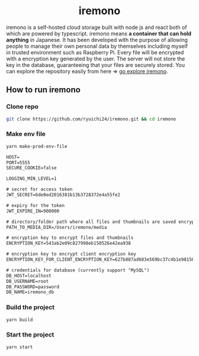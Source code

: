<h1 align="center">iremono</h1>

iremono is a self-hosted cloud storage built with node js and react both of which are powered by typescript. iremono means **a container that can hold anything** in Japanese. It has been developed with the purpose of allowing people to manage their own personal data by themselves including myself in trusted environment such as Raspberry Pi. Every file will be encrypted with a encryption key generated by the user. The server will not store the key in the database, guaranteeing that your files are securely stored. You can explore the repository easily from here => [go explore iremono](https://github1s.com/ryuichi24/iremono).

## How to run iremono

### Clone repo

```bash
git clone https://github.com/ryuichi24/iremono.git && cd iremono
```

### Make env file

```bash
yarn make-prod-env-file
```

```txt
HOST=
PORT=5555
SECURE_COOKIE=false

LOGGING_MIN_LEVEL=1

# secret for access token
JWT_SECRET=6de0ed2016381b13b3728372e4a55fe2

# expiry for the token
JWT_EXPIRE_IN=900000

# directory/folder path where all files and thumbnails are saved encrypted
PATH_TO_MEDIA_DIR=/Users/iremono/media

# encryption key to encrypt files and thumbnails
ENCRYPTION_KEY=543ab2e09c827998eb150526e42ea938

# encryption key to encrypt client encryption key
ENCRYPTION_KEY_FOR_CLIENT_ENCRYPTION_KEY=627b887ad683e569bc37c4b1e98156b4

# credentials for database (currently support "MySQL")
DB_HOST=localhost
DB_USERNAME=root
DB_PASSWORD=password
DB_NAME=iremono_db

```

### Build the project

```bash
yarn build
```

### Start the project

```bash
yarn start
```
